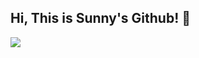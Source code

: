 ## Hi, This is Sunny's Github! 👋

<img src="https://capsule-render.vercel.app/api?type=waving&color=7BD1D2&height=300&section=header&text=Welcome%20to%20Sunny's%20Github!&fontSize=60&animation=twinkling&fontColor=ffffff" />
<!--
**baesunny/baesunny** is a ✨ _special_ ✨ repository because its `README.md` (this file) appears on your GitHub profile.

Here are some ideas to get you started:

- 🔭 I’m currently working on ...
- 🌱 I’m currently learning ...
- 👯 I’m looking to collaborate on ...
- 🤔 I’m looking for help with ...
- 💬 Ask me about ...
- 📫 How to reach me: ...
- 😄 Pronouns: ...
- ⚡ Fun fact: ...
-->
